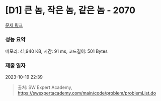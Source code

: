 # [D1] 큰 놈, 작은 놈, 같은 놈 - 2070 

[문제 링크](https://swexpertacademy.com/main/code/problem/problemDetail.do?contestProbId=AV5QQ6qqA40DFAUq) 

### 성능 요약

메모리: 41,940 KB, 시간: 91 ms, 코드길이: 501 Bytes

### 제출 일자

2023-10-19 22:39



> 출처: SW Expert Academy, https://swexpertacademy.com/main/code/problem/problemList.do